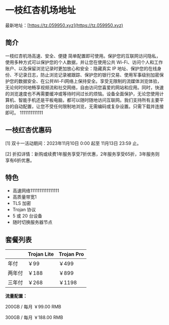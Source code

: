 # 一枝红杏机场地址

最新地址：[https://tz.059950.xyz](https://tz.059950.xyz)

## 简介

一枝红杏机场高速、安全、便捷 简单配置即可使用。保护您的互联网访问隐私，使用多种方式可以保护您的个人数据，并让您在使用公共 Wi-Fi、访问个人和工作账户、以及保留浏览记录时更加放心和安全：隐藏真实 IP 地址、保护您的在线身份、不记录日志，防止浏览记录被跟踪、保护您的银行交易、使用军事级别加密保护您的数据安全、在公共Wi-Fi网络上保持安全。享受无限制的流媒体浏览体验，无论何时何地畅享视频流和社交网络，自由访问您喜爱的网站和应用。同时，快速的浏览速度也不再需要缓冲或等待时间过长的烦恼。设备全面保护，无论您使用计算机、智能手机还是平板电脑，都可以随时随地访问互联网。我们支持所有主要平台的自动配置，让您不受任何限制地浏览，无需编码或复杂设置。只需下载并连接即可。
1111111111111
## 一枝红杏优惠码

[1] 双十一活动期间：2023年11月10日 0:00 起至 11月13日 23:59 止。

[2] 折扣详情：新购或续费1年服务享受7折优惠，2年服务享受65折，3年服务则享有6折优惠。

## 特色

* 高速网络1111111111111111
* 高质量带宽1
* TLS 加密
* Trojan 协议
* 5 或 20 台设备
* 随时切换服务器节点

## 套餐列表

||Trojan Lite|Trojan Pro|
|----|----|----|
|年付|￥99|￥499|
|两年付|￥188|￥899|
|三年付|￥268|￥1198|

**流量配置：**

200GB / 每月 ￥99.00 RMB

300GB / 每月 ￥188.00 RMB
